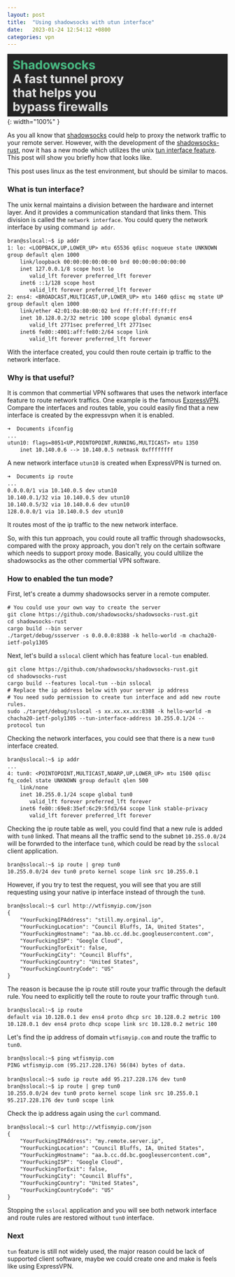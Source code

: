 ```yaml
---
layout: post
title:  "Using shadowsocks with utun interface"
date:   2023-01-24 12:54:12 +0800
categories: vpn
---
```

![shadowsocks](/assets/images/shadowsocks.png){: width="100%" }

As you all know that [shadowsocks](https://shadowsocks.org/) could help to proxy the network traffic to your remote server. However, with the development of the [shadowsocks-rust](https://github.com/shadowsocks/shadowsocks-rust), now it has a new mode which utilizes the unix [tun interface feature](https://en.wikipedia.org/wiki/TUN/TAP). This post will show you briefly how that looks like.

This post uses linux as the test environment, but should be similar to macos.

<!--end_excerpt-->

### What is tun interface?

The unix kernal maintains a division between the hardware and internet layer. And it provides a communication standard that links them. This division is called the `network interface`. You could query the network interface by using command `ip addr`.

```
bran@sslocal:~$ ip addr
1: lo: <LOOPBACK,UP,LOWER_UP> mtu 65536 qdisc noqueue state UNKNOWN group default qlen 1000
    link/loopback 00:00:00:00:00:00 brd 00:00:00:00:00:00
    inet 127.0.0.1/8 scope host lo
       valid_lft forever preferred_lft forever
    inet6 ::1/128 scope host
       valid_lft forever preferred_lft forever
2: ens4: <BROADCAST,MULTICAST,UP,LOWER_UP> mtu 1460 qdisc mq state UP group default qlen 1000
    link/ether 42:01:0a:80:00:02 brd ff:ff:ff:ff:ff:ff
    inet 10.128.0.2/32 metric 100 scope global dynamic ens4
       valid_lft 2771sec preferred_lft 2771sec
    inet6 fe80::4001:aff:fe80:2/64 scope link
       valid_lft forever preferred_lft forever
```

With the interface created, you could then route certain ip traffic to the network interface.

### Why is that useful?

It is common that commertial VPN softwares that uses the network interface feature to route network traffics. One example is the famous [ExpressVPN](https://www.expressvpn.com/). Compare the interfaces and routes table, you could easily find that a new interface is created by the expressvpn when it is enabled.

```
➜  Documents ifconfig
...
utun10: flags=8051<UP,POINTOPOINT,RUNNING,MULTICAST> mtu 1350
	inet 10.140.0.6 --> 10.140.0.5 netmask 0xffffffff
```

A new network interface `utun10` is created when ExpressVPN is turned on.

```
➜  Documents ip route
...
0.0.0.0/1 via 10.140.0.5 dev utun10
10.140.0.1/32 via 10.140.0.5 dev utun10
10.140.0.5/32 via 10.140.0.6 dev utun10
128.0.0.0/1 via 10.140.0.5 dev utun10
```

It routes most of the ip traffic to the new network interface.

So, with this tun approach, you could route all traffic through shadowsocks, compared with the proxy approach, you don't rely on the certain software which needs to support proxy mode. Basically, you could ultilize the shadowsocks as the other commertial VPN software.

### How to enabled the tun mode?

First, let's create a dummy shadowsocks server in a remote computer.

```shell
# You could use your own way to create the server
git clone https://github.com/shadowsocks/shadowsocks-rust.git
cd shadowsocks-rust
cargo build --bin server
./target/debug/ssserver -s 0.0.0.0:8388 -k hello-world -m chacha20-ietf-poly1305
```

Next, let's build a `sslocal` client which has feature `local-tun` enabled.

```shell
git clone https://github.com/shadowsocks/shadowsocks-rust.git
cd shadowsocks-rust
cargo build --features local-tun --bin sslocal
# Replace the ip address below with your server ip address
# You need sudo permission to create tun interface and add new route rules.
sudo ./target/debug/sslocal -s xx.xx.xx.xx:8388 -k hello-world -m chacha20-ietf-poly1305 --tun-interface-address 10.255.0.1/24 --protocol tun
```

Checking the network interfaces, you could see that there is a new `tun0` interface created.

```shell
bran@sslocal:~$ ip addr
...
4: tun0: <POINTOPOINT,MULTICAST,NOARP,UP,LOWER_UP> mtu 1500 qdisc fq_codel state UNKNOWN group default qlen 500
    link/none
    inet 10.255.0.1/24 scope global tun0
       valid_lft forever preferred_lft forever
    inet6 fe80::69e8:35ef:6c29:5fd3/64 scope link stable-privacy
       valid_lft forever preferred_lft forever
```

Checking the ip route table as well, you could find that a new rule is added with `tun0` linked. That means all the traffic send to the subnet `10.255.0.0/24` will be forwrded to the interface `tun0`, which could be read by the `sslocal` client application.

```shell
bran@sslocal:~$ ip route | grep tun0
10.255.0.0/24 dev tun0 proto kernel scope link src 10.255.0.1
```

However, if you try to test the request, you will see that you are still requesting using your native ip interface instead of through the `tun0`.

```shell
bran@sslocal:~$ curl http://wtfismyip.com/json
{
    "YourFuckingIPAddress": "still.my.orginal.ip",
    "YourFuckingLocation": "Council Bluffs, IA, United States",
    "YourFuckingHostname": "aa.bb.cc.dd.bc.googleusercontent.com",
    "YourFuckingISP": "Google Cloud",
    "YourFuckingTorExit": false,
    "YourFuckingCity": "Council Bluffs",
    "YourFuckingCountry": "United States",
    "YourFuckingCountryCode": "US"
}
```

The reason is because the ip route still route your traffic through the default rule. You need to explicitly tell the route to route your traffic through `tun0`.

```shell
bran@sslocal:~$ ip route
default via 10.128.0.1 dev ens4 proto dhcp src 10.128.0.2 metric 100
10.128.0.1 dev ens4 proto dhcp scope link src 10.128.0.2 metric 100
```

Let's find the ip address of domain `wtfismyip.com` and route the traffic to `tun0`.

```shell
bran@sslocal:~$ ping wtfismyip.com
PING wtfismyip.com (95.217.228.176) 56(84) bytes of data.

bran@sslocal:~$ sudo ip route add 95.217.228.176 dev tun0
bran@sslocal:~$ ip route | grep tun0
10.255.0.0/24 dev tun0 proto kernel scope link src 10.255.0.1
95.217.228.176 dev tun0 scope link
```

Check the ip address again using the `curl` command.

```shell
bran@sslocal:~$ curl http://wtfismyip.com/json
{
    "YourFuckingIPAddress": "my.remote.server.ip",
    "YourFuckingLocation": "Council Bluffs, IA, United States",
    "YourFuckingHostname": "aa.b.cc.dd.bc.googleusercontent.com",
    "YourFuckingISP": "Google Cloud",
    "YourFuckingTorExit": false,
    "YourFuckingCity": "Council Bluffs",
    "YourFuckingCountry": "United States",
    "YourFuckingCountryCode": "US"
}
```

Stopping the `sslocal` application and you will see both network interface and route rules are restored without `tun0` interface.

### Next

`tun` feature is still not widely used, the major reason could be lack of supported client software, maybe we could create one and make is feels like using ExpressVPN.

